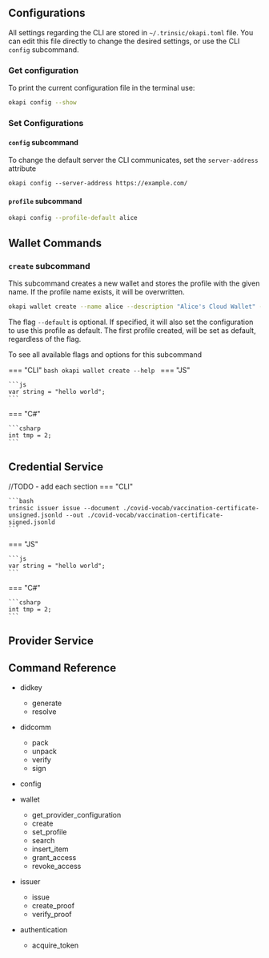 
## Configurations

All settings regarding the CLI are stored in `~/.trinsic/okapi.toml` file. You can edit this file directly to change the desired settings, or use the CLI `config` subcommand.

### Get configuration

To print the current configuration file in the terminal use:

```bash
okapi config --show
```

### Set Configurations

#### `config` subcommand

To change the default server the CLI communicates, set the `server-address` attribute

```
okapi config --server-address https://example.com/
```

#### `profile` subcommand

```bash
okapi config --profile-default alice
```

## Wallet Commands

### `create` subcommand

This subcommand creates a new wallet and stores the profile with the given name. If the profile name exists, it will be overwritten.

```bash
okapi wallet create --name alice --description "Alice's Cloud Wallet" --default
```

The flag `--default` is optional. If specified, it will also set the configuration to use this profile as default. The first profile created, will be set as default, regardless of the flag.

To see all available flags and options for this subcommand

=== "CLI"
    ```bash
    okapi wallet create --help
    ```
=== "JS"

    ```js
    var string = "hello world";
    ```

=== "C#"

    ```csharp
    int tmp = 2;
    ```

## Credential Service
//TODO - add each section
=== "CLI"

    ```bash
    trinsic issuer issue --document ./covid-vocab/vaccination-certificate-unsigned.jsonld --out ./covid-vocab/vaccination-certificate-signed.jsonld
    ```     
=== "JS"

    ```js
    var string = "hello world";
    ```

=== "C#"

    ```csharp
    int tmp = 2;
    ```

## Provider Service


## Command Reference
- didkey
  - generate
  - resolve

- didcomm
  - pack
  - unpack
  - verify
  - sign

- config

- wallet
  - get_provider_configuration
  - create
  - set_profile
  - search
  - insert_item
  - grant_access
  - revoke_access

- issuer
  - issue
  - create_proof
  - verify_proof

- authentication
  - acquire_token
